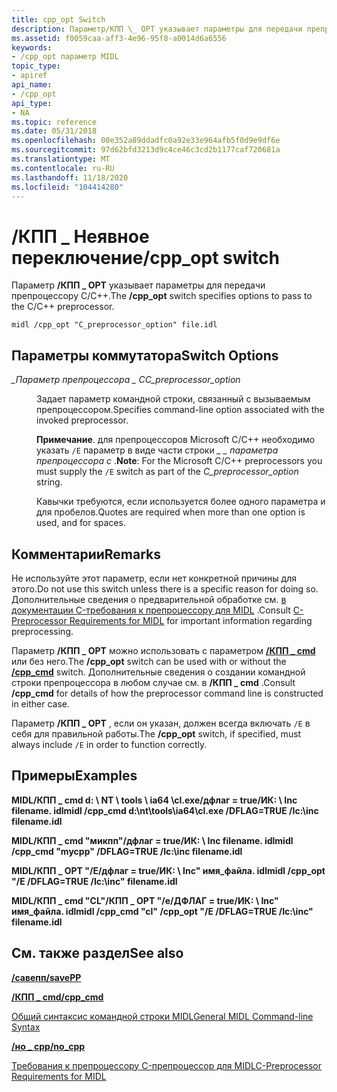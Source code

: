 ```yaml
---
title: cpp_opt Switch
description: Параметр/КПП \_ OPT указывает параметры для передачи препроцессору C/C++.
ms.assetid: f0059caa-aff3-4e96-95f8-a0014d6a6556
keywords:
- /cpp_opt параметр MIDL
topic_type:
- apiref
api_name:
- /cpp_opt
api_type:
- NA
ms.topic: reference
ms.date: 05/31/2018
ms.openlocfilehash: 00e352a89ddadfc0a92e33e964afb5f0d9e9df6e
ms.sourcegitcommit: 97d62bfd3213d9c4ce46c3cd2b1177caf720681a
ms.translationtype: MT
ms.contentlocale: ru-RU
ms.lasthandoff: 11/18/2020
ms.locfileid: "104414280"
---
```

# <a name="cpp_opt-switch"></a><span data-ttu-id="a6ff6-104">/КПП \_ Неявное переключение</span><span class="sxs-lookup"><span data-stu-id="a6ff6-104">/cpp\_opt switch</span></span>

<span data-ttu-id="a6ff6-105">Параметр **/КПП \_ OPT** указывает параметры для передачи препроцессору C/C++.</span><span class="sxs-lookup"><span data-stu-id="a6ff6-105">The **/cpp\_opt** switch specifies options to pass to the C/C++ preprocessor.</span></span>

``` syntax
midl /cpp_opt "C_preprocessor_option" file.idl
```

## <a name="switch-options"></a><span data-ttu-id="a6ff6-106">Параметры коммутатора</span><span class="sxs-lookup"><span data-stu-id="a6ff6-106">Switch Options</span></span>

<dl> <dt>

<span data-ttu-id="a6ff6-107">*\_Параметр препроцессора \_ C*</span><span class="sxs-lookup"><span data-stu-id="a6ff6-107">*C\_preprocessor\_option*</span></span> 
</dt> <dd>

<span data-ttu-id="a6ff6-108">Задает параметр командной строки, связанный с вызываемым препроцессором.</span><span class="sxs-lookup"><span data-stu-id="a6ff6-108">Specifies command-line option associated with the invoked preprocessor.</span></span> 

<span data-ttu-id="a6ff6-109">**Примечание**. для препроцессоров Microsoft C/C++ необходимо указать `/E` параметр в виде части строки *\_ \_ параметра препроцессора c* .</span><span class="sxs-lookup"><span data-stu-id="a6ff6-109">**Note**: For the Microsoft C/C++ preprocessors you must supply the `/E` switch as part of the *C\_preprocessor\_option* string.</span></span> 

<span data-ttu-id="a6ff6-110">Кавычки требуются, если используется более одного параметра и для пробелов.</span><span class="sxs-lookup"><span data-stu-id="a6ff6-110">Quotes are required when more than one option is used, and for spaces.</span></span>

</dd> </dl>

## <a name="remarks"></a><span data-ttu-id="a6ff6-111">Комментарии</span><span class="sxs-lookup"><span data-stu-id="a6ff6-111">Remarks</span></span>

<span data-ttu-id="a6ff6-112">Не используйте этот параметр, если нет конкретной причины для этого.</span><span class="sxs-lookup"><span data-stu-id="a6ff6-112">Do not use this switch unless there is a specific reason for doing so.</span></span> <span data-ttu-id="a6ff6-113">Дополнительные сведения о предварительной обработке см. [в документации C-требования к препроцессору для MIDL](c-preprocessor-requirements-for-midl.md) .</span><span class="sxs-lookup"><span data-stu-id="a6ff6-113">Consult [C-Preprocessor Requirements for MIDL](c-preprocessor-requirements-for-midl.md) for important information regarding preprocessing.</span></span>

<span data-ttu-id="a6ff6-114">Параметр **/КПП \_ OPT** можно использовать с параметром [**/КПП \_ cmd**](-cpp-cmd.md) или без него.</span><span class="sxs-lookup"><span data-stu-id="a6ff6-114">The **/cpp\_opt** switch can be used with or without the [**/cpp\_cmd**](-cpp-cmd.md) switch.</span></span> <span data-ttu-id="a6ff6-115">Дополнительные сведения о создании командной строки препроцессора в любом случае см. в **/КПП \_ cmd** .</span><span class="sxs-lookup"><span data-stu-id="a6ff6-115">Consult **/cpp\_cmd** for details of how the preprocessor command line is constructed in either case.</span></span>

<span data-ttu-id="a6ff6-116">Параметр **/КПП \_ OPT** , если он указан, должен всегда включать `/E` в себя для правильной работы.</span><span class="sxs-lookup"><span data-stu-id="a6ff6-116">The **/cpp\_opt** switch, if specified, must always include `/E` in order to function correctly.</span></span>

## <a name="examples"></a><span data-ttu-id="a6ff6-117">Примеры</span><span class="sxs-lookup"><span data-stu-id="a6ff6-117">Examples</span></span>

<span data-ttu-id="a6ff6-118">**MIDL/КПП \_ cmd d: \\ NT \\ tools \\ ia64 \\cl.exe/дфлаг = true/ИК: \\ Inc filename. idl**</span><span class="sxs-lookup"><span data-stu-id="a6ff6-118">**midl /cpp\_cmd d:\\nt\\tools\\ia64\\cl.exe /DFLAG=TRUE /Ic:\\inc filename.idl**</span></span>

<span data-ttu-id="a6ff6-119">**MIDL/КПП \_ cmd "микпп"/дфлаг = true/ИК: \\ Inc filename. idl**</span><span class="sxs-lookup"><span data-stu-id="a6ff6-119">**midl /cpp\_cmd "mycpp" /DFLAG=TRUE /Ic:\\inc filename.idl**</span></span>

<span data-ttu-id="a6ff6-120">**MIDL/КПП \_ OPT "/E/дфлаг = true/ИК: \\ Inc" имя_файла. idl**</span><span class="sxs-lookup"><span data-stu-id="a6ff6-120">**midl /cpp\_opt "/E /DFLAG=TRUE /Ic:\\inc" filename.idl**</span></span>

<span data-ttu-id="a6ff6-121">**MIDL/КПП \_ cmd "CL"/КПП \_ OPT "/e/ДФЛАГ = true/ИК: \\ Inc" имя_файла. idl**</span><span class="sxs-lookup"><span data-stu-id="a6ff6-121">**midl /cpp\_cmd "cl" /cpp\_opt "/E /DFLAG=TRUE /Ic:\\inc" filename.idl**</span></span>

## <a name="see-also"></a><span data-ttu-id="a6ff6-122">См. также раздел</span><span class="sxs-lookup"><span data-stu-id="a6ff6-122">See also</span></span>

<dl> <dt>

[<span data-ttu-id="a6ff6-123">**/савепп**</span><span class="sxs-lookup"><span data-stu-id="a6ff6-123">**/savePP**</span></span>](-savepp.md)
</dt> <dt>

[<span data-ttu-id="a6ff6-124">**/КПП \_ cmd**</span><span class="sxs-lookup"><span data-stu-id="a6ff6-124">**/cpp\_cmd**</span></span>](-cpp-cmd.md)
</dt> <dt>

[<span data-ttu-id="a6ff6-125">Общий синтаксис командной строки MIDL</span><span class="sxs-lookup"><span data-stu-id="a6ff6-125">General MIDL Command-line Syntax</span></span>](general-midl-command-line-syntax.md)
</dt> <dt>

[<span data-ttu-id="a6ff6-126">**/но \_ cpp**</span><span class="sxs-lookup"><span data-stu-id="a6ff6-126">**/no\_cpp**</span></span>](-no-cpp-nocpp.md)
</dt> <dt>

[<span data-ttu-id="a6ff6-127">Требования к препроцессору C-препроцессор для MIDL</span><span class="sxs-lookup"><span data-stu-id="a6ff6-127">C-Preprocessor Requirements for MIDL</span></span>](c-preprocessor-requirements-for-midl.md)
</dt> </dl>

 

 




